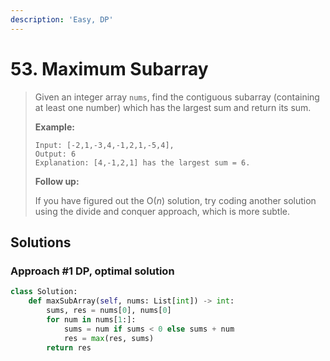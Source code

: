 ```yaml
---
description: 'Easy, DP'
---
```


# 53. Maximum Subarray

> Given an integer array `nums`, find the contiguous subarray \(containing at least one number\) which has the largest sum and return its sum.
>
> **Example:**
>
> ```text
> Input: [-2,1,-3,4,-1,2,1,-5,4],
> Output: 6
> Explanation: [4,-1,2,1] has the largest sum = 6.
> ```
>
> **Follow up:**
>
> If you have figured out the O\(_n_\) solution, try coding another solution using the divide and conquer approach, which is more subtle.

## Solutions

### Approach \#1 DP, optimal solution

```python
class Solution:
    def maxSubArray(self, nums: List[int]) -> int:
        sums, res = nums[0], nums[0]
        for num in nums[1:]:
            sums = num if sums < 0 else sums + num
            res = max(res, sums)
        return res
```

